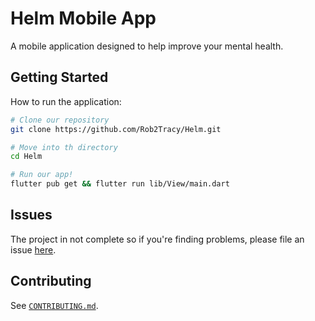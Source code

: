 # Helm Mobile App

A mobile application designed to help improve your mental health.

## Getting Started

How to run the application:

```bash
# Clone our repository
git clone https://github.com/Rob2Tracy/Helm.git

# Move into th directory
cd Helm

# Run our app!
flutter pub get && flutter run lib/View/main.dart
```

## Issues

The project in not complete so if you're finding problems, please file an issue [here](https://github.com/Rob2Tracy/Helm/issues/new/choose).

## Contributing

See [`CONTRIBUTING.md`](CONTRIBUTING.md).
